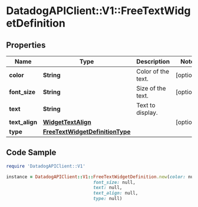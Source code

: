 # DatadogAPIClient::V1::FreeTextWidgetDefinition

## Properties

Name | Type | Description | Notes
------------ | ------------- | ------------- | -------------
**color** | **String** | Color of the text. | [optional] 
**font_size** | **String** | Size of the text. | [optional] 
**text** | **String** | Text to display. | 
**text_align** | [**WidgetTextAlign**](WidgetTextAlign.md) |  | [optional] 
**type** | [**FreeTextWidgetDefinitionType**](FreeTextWidgetDefinitionType.md) |  | 

## Code Sample

```ruby
require 'DatadogAPIClient::V1'

instance = DatadogAPIClient::V1::FreeTextWidgetDefinition.new(color: null,
                                 font_size: null,
                                 text: null,
                                 text_align: null,
                                 type: null)
```



